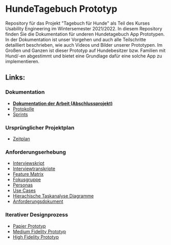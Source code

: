 # HundeTagebuch Prototyp

Repository für das Projekt "Tagebuch für Hunde" als Teil des Kurses Usability Engineering im Wintersemester 2021/2022.
In diesem Repository finden Sie die Dokumentation für underen Hundetagebuch App Prototypen. In der Dokumentation ist unser Vorgehen und auch alle Teilschritte detailliert beschrieben, wie auch Videos und Bilder unserer Prototypen. Im Großen und Ganzen ist dieser Prototyp auf Hundebesitzer bzw. Familien mit Hund/-en abgestimmt und bietet eine Grundlage dafür eine solche App zu implementieren.

## Links:
### Dokumentation
- **[Dokumentation der Arbeit (Abschlussprojekt)](https://github.com/MatthiasDobiosz/HundeTagebuch/blob/main/UE%20Projektdokumentation_final.pdf)**
- [Protokolle](./Protokolle.md)
- [Sprints](https://github.com/MatthiasDobiosz/HundeTagebuch/projects)
### Ursprünglicher Projektplan
- [Zeitplan](https://github.com/MatthiasDobiosz/HundeTagebuch/blob/main/ZeitplanProjekt.xlsx)
### Anforderungserhebung
- [Interviewskript](https://github.com/MatthiasDobiosz/HundeTagebuch/blob/main/Anforderungserhebung/Interviews/Skript%20Interview.pdf)
- [Interviewtranskripte](https://github.com/MatthiasDobiosz/HundeTagebuch/blob/main/Anforderungserhebung/Interviews/Interviewtranskripte.pdf)
- [Feature Matrix](https://github.com/MatthiasDobiosz/HundeTagebuch/blob/main/Anforderungserhebung/Wettbewerbsanalyse/FeatureMatrix.xlsx)
- [Fokusgruppe](https://github.com/MatthiasDobiosz/HundeTagebuch/tree/main/Anforderungserhebung/Fokusgruppe)
- [Personas](https://github.com/MatthiasDobiosz/HundeTagebuch/blob/main/Anforderungsspezifizierung/Personas.pdf)
- [Use Cases](https://github.com/MatthiasDobiosz/HundeTagebuch/blob/main/Anforderungsspezifizierung/Use%20Cases.pdf)
- [Hierachische Taskanalyse Diagramme](https://github.com/MatthiasDobiosz/HundeTagebuch/blob/main/Anforderungsspezifizierung/Hierachische%20Taskanalyse.pdf)
- [Anforderungsdokument](https://github.com/MatthiasDobiosz/HundeTagebuch/blob/main/Anforderungsspezifizierung/Anforderungsdokument.xlsx)
### Iterativer Designprozess
- [Papier Prototyp](https://github.com/MatthiasDobiosz/HundeTagebuch/tree/main/Paper%20Prototype)
- [Medium Fidelity Prototyp](https://github.com/MatthiasDobiosz/HundeTagebuch/tree/main/Medium%20Fidelity)
- [High Fidelity Prototyp](https://github.com/MatthiasDobiosz/HundeTagebuch/tree/main/High-Fidelity)
